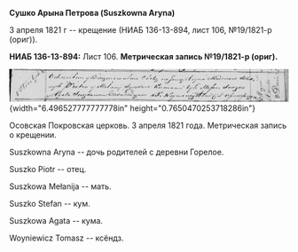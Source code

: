 **Сушко Арына Петрова (Suszkowna Aryna)**

3 апреля 1821 г -- крещение (НИАБ 136-13-894, лист 106, №19/1821-р
(ориг)).

**НИАБ 136-13-894:** Лист 106. **Метрическая запись №19/1821-р (ориг).**

![](./media/069ab9ba88b8cda92937ae8a127f8a3d12725613.png){width="6.496527777777778in"
height="0.7650470253718286in"}

Осовская Покровская церковь. 3 апреля 1821 года. Метрическая запись о
крещении.

Suszkowna Aryna -- дочь родителей с деревни Горелое.

Suszko Piotr -- отец.

Suszkowa Mełanija -- мать.

Suszko Stefan -- кум.

Suszkowa Agata -- кума.

Woyniewicz Tomasz -- ксёндз.
